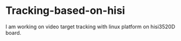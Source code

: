 # Tracking-based-on-hisi
I am working on video target tracking with linux platform on hisi3520D board.
